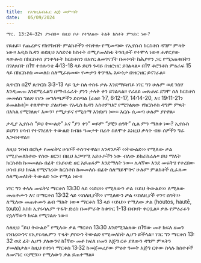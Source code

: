 ```yaml
---
title:  የእግዚአብሔር ልጅ መምጣት
date:   05/09/2024
---
```


`ማር. 13:24–32ን ያንብቡ። በዚህ ቦታ የተገለጸው ትልቅ ክስተት ምንድር ነው?`

የፀሐይ፣ የጨረቃና የክዋክብት ምልክቶችን ተከትሎ የሚመጣው የኢየሱስ ክርስቶስ ዳግም ምጻት ነው። አዲስ ኪዳን ወደዚህ አስደናቂ ክስተት በሚያመለክቱ ትንቢቶች የተሞላ ነው። ሐዋርያው ጳውሎስ በክርስቶስ ያንቀላፉት ክርስቶስን በአየር ለመገናኘት በመነሳት ከሕያዋን ጋር የሚነጠቁበትን በገለጸበት በ1ኛ ተሰሎንቄ 4፡13-18 ላይ ይህን ጉዳይ በዝርዝር ይገልጻል። በ1ኛ ቆሮንቶስ ምዕራፍ 15 ላይ በክርስቶስ መመለስ ስለሚፈጸመው የሙታን ትንሣኤ እውነታ   በዝርዝር ይናገራል።

ጴጥሮስ በ2ኛ ጴጥሮስ 3፡3-13 ላይ ጌታ ስለ ተስፋ ቃሉ እንደማይዘገይ ነገር ግን ሁሉም ወደ ንስሃ እንዲመጡ እንደሚፈልግ በማብራራት ያንን ታላቅ ቀን ይገልጻል። የራዕይ መጽሐፍ ደግሞ ስለ ክርስቶስ መመለስ ግልጽ የሆኑ መግለጫዎችን ይሰጣል (ራዕይ 1፡7, 6፡12-17, 14፡14-20, እና 19፡11-21ን ይመልከቱ)። ተለዋዋጭ ያልሆነው የአዲስ ኪዳን አስተምህሮ የሚገልጸው የክርስቶስ ዳግም ምጻት በአካል የሚገለጽ፣ እውን፣ የሚታይና የሚሰማ እንደሆነ ነው። እርሱ ሲመጣ ሁሉም ያየዋል።

ታዲያ ኢየሱስ “ይህ ትውልድ” እና “ያን ቀን” ወይም “ያቺን ሰዓት” ሲል ምን ማለቱ ነው? ኢየሱስ ይህንን ሀሳብ የተናገረለት ትውልድ ከብዙ ዓመታት በፊት ስለሞተ እነዚህ ቃላት ብዙ ሰዎችን ግራ አጋብተዋል።

ለዚህ ንባብ በርካታ የመፍትሄ ሀሳቦች ተሰጥተዋል። አንዳንዶች ‹‹ትውልድ›› የሚለው ቃል የሚያመለክተው የሰው ዘርን፣ በዚህ አጋጣሚ አይሁዶችን ነው ብለው ይከራከራሉ። ይህ ማለት ክርስቶስ ከመመለሱ በፊት የአይሁድ ዘር አይጠፋም እንደማለት ነው። ሌላኛው እንደ መፍትሄ የቀረበው ሀሳብ ይህ ክፍል የሚናገረው ክርስቶስ ከመመለሱ በፊት ስለማይሞትና ሁሉም ምልክቶች ሲፈጸሙ ስለሚመለከት ትውልድ ነው የሚል ነው።

ነገር ግን ቀላሉ መፍትሄ ማርቆስ 13፡30 ላይ ‹‹ይህ›› የሚለውን ቃል ‹‹ይህ ትውልድ›› ለሚለው መጠቀሙን እና በማርቆስ 13፡32 ላይ ‹‹ስለዚያች›› የሚለውን ቃል ‹‹ስለዚያች ቀንና ሰዓት›› ለሚለው መጠቀሙን ልብ ማለት ነው። ማርቆስ 13 ላይ ‹‹ይህ›› የሚለው ቃል (houtos, hautē, touto) እስከ ኢየሩሳሌም ጥፋት ድረስ በመምራት ከቁጥር 1-13 በብዛት ቀርቧል። ቃሉ የምዕራፉን የኋለኛውን ክፍል የሚገልጽ ነው።

ስለዚህ “ይህ ትውልድ” የሚለው ቃል ማርቆስ 13፡30 እንደሚገልጸው በ1ኛው መቶ ክፍለ ዘመን የነበረውንና የኢየሩሳሌምን ጥፋት ያየውን ትውልድ የሚመለከት ሊሆን ይችላል። ነገር ግን ማርቆስ 13፡32 ወደ ፊት ሊሆን ያለውንና ከ1ኛው መቶ ክፍለ ዘመን እጅግ ርቆ ያለውን ዳግም ምጻትን ያመለክታል። ከዚህ የተነሳ ማርቆስ 13፡32 ከመጀመሪያው ምዕተ ዓመት እጅግ ርቀው ስላሉ ክስተቶች ለመናገር ‹‹ያቺን›› የሚለውን ቃል ይጠቀማል።
